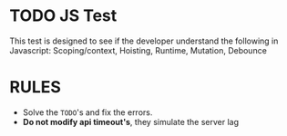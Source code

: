 # TODO JS Test
This test is designed to see if the developer understand the following in Javascript:
Scoping/context, Hoisting, Runtime, Mutation, Debounce

# RULES
- Solve the `TODO`'s and fix the errors.
- **Do not modify api timeout's**, they simulate the server lag
